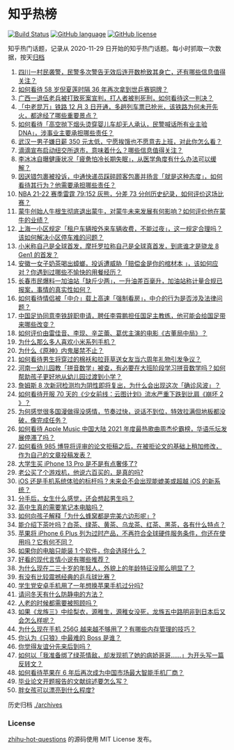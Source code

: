 # 知乎热榜
[![Build Status](https://github.com/ToWeLong/zhihu-hot-questions/workflows/CI/badge.svg)](https://github.com/ToWeLong/zhihu-hot-questions/actions)
[![GitHub language](https://img.shields.io/badge/language-golang-orange.svg)](https://golang.org/)
[![GitHub license](https://img.shields.io/github/license/ToWeLong/zhihu-hot-questions)](https://github.com/ToWeLong/zhihu-hot-questions/blob/main/LICENSE)

知乎热门话题，记录从 2020-11-29 日开始的知乎热门话题。每小时抓取一次数据，按天[归档](./archives)

<!-- BEGIN -->

1. [四川一村民袭警，民警多次警告无效后连开数枪致其身亡，还有哪些信息值得关注？](https://www.zhihu.com/question/503082557)
1. [如何看待 58 岁倪夏莲时隔 36 年再次拿到世乒赛铜牌？](https://www.zhihu.com/question/502561742)
1. [广西一退伍老兵被打致死案宣判，打人者被判死刑，如何看待这一判决？](https://www.zhihu.com/question/503248325)
1. [「中老昆万」铁路 12 月 3 日开通，多趟列车票已抢光，该铁路为何未开先火，都途经了哪些重要景点？](https://www.zhihu.com/question/503155005)
1. [如何看待「高空抛下烟头烫穿婴儿车却无人承认，民警喊话所有业主验DNA」，涉事业主要承担哪些责任？](https://www.zhihu.com/question/502942162)
1. [武汉一男子嫌日薪 350 元太低，宁愿挨饿也不愿意去上班，对此你怎么看？](https://www.zhihu.com/question/503000388)
1. [滴滴宣布启动纽交所退市，意味着什么？哪些信息值得关注？](https://www.zhihu.com/question/503306262)
1. [李冰冰自曝健康状况「疲惫怕冷长期失眠」，从医学角度有什么办法可以缓解？](https://www.zhihu.com/question/502761012)
1. [因送错包裹被投诉，中通快递员踩碎顾客包裹并扬言「就是这种态度」，如何看待其行为？他需要承担哪些责任？](https://www.zhihu.com/question/503099772)
1. [NBA 21-22 赛季雷霆 79:152 灰熊，分差 73 分创历史纪录，如何评价这场比赛？](https://www.zhihu.com/question/503302937)
1. [蒙牛创始人牛根生彻底退出蒙牛，对蒙牛未来发展有何影响？如何评价他在蒙牛的业绩？](https://www.zhihu.com/question/502963206)
1. [上海一小区规定「租户车辆按外来车辆收费，不能过夜」，这一规定合理吗？该如何解决小区停车难的问题？](https://www.zhihu.com/question/503095525)
1. [小米称自己是全球首发，摩托罗拉称自己是全球真首发，到底谁才是骁龙 8 Gen1 的首发？](https://www.zhihu.com/question/502842148)
1. [安徽一女子奶茶喝出蟑螂，投诉遭威胁「赔偿金是你的棺材本 」，该如何应对？你遇到过哪些不愉快的用餐经历？](https://www.zhihu.com/question/502814276)
1. [长春市民爆料一加油站「缺斤少两」，一升油差百毫升，加油站称计量合规已报案，事情的真实性如何？](https://www.zhihu.com/question/503220650)
1. [如何看待情侣被「中介」载上高速「强制看房」，中介的行为是否涉及法律问题？](https://www.zhihu.com/question/502748238)
1. [中国足协同意李铁辞职申请，聘任李霄鹏担任国足主教练，他可能会给国足带来哪些改变？](https://www.zhihu.com/question/503405198)
1. [如何评价由雷佳音、李现、辛芷蕾、葛优主演的电影《古董局中局》？](https://www.zhihu.com/question/451558218)
1. [为什么那么多人喜欢小米系列手机？](https://www.zhihu.com/question/499594672)
1. [为什么《原神》内鬼屡禁不止？](https://www.zhihu.com/question/502565776)
1. [如何看待男生将穿过的棉袄和拉菲草送女友当六周年礼物引发争议？](https://www.zhihu.com/question/502806010)
1. [河南一幼儿园教「拼音数学」被查，有必要在大班阶段学习拼音数学吗？如何帮助孩子更好地从幼儿园过渡到小学？](https://www.zhihu.com/question/503295626)
1. [詹姆斯 8 次新冠检测均为阴性即将复出，为什么会出现这次「确诊风波」？](https://www.zhihu.com/question/503294111)
1. [如何看待开服 70 天的《少女前线：云图计划》流水严重下跌到比肩《崩坏 2 》？](https://www.zhihu.com/question/502766288)
1. [为何感觉很多国漫做得没感情，节奏过快，说话不到位，特效拉满但地板都没破，像完成任务？](https://www.zhihu.com/question/501551517)
1. [如何看待 Apple Music 中国大陆 2021 年度最热歌曲周杰伦霸榜，华语乐坛发展停滞了吗？](https://www.zhihu.com/question/503097897)
1. [如何看待 985 博导将评审的论文拒稿之后，在被拒论文的基础上稍加修改，作为自己的文章投稿发表？](https://www.zhihu.com/question/503136486)
1. [大学生买 iPhone 13 Pro 是不是有点奢侈了?](https://www.zhihu.com/question/502727733)
1. [老公买了个游戏机，他说六百买的，是真的吗?](https://www.zhihu.com/question/502995048)
1. [iOS 还是手机系统体验的标杆吗？未来会不会出现能媲美或超越 iOS 的新系统？](https://www.zhihu.com/question/502433214)
1. [分手后，女生什么感觉，还会想起男生吗？](https://www.zhihu.com/question/39491426)
1. [高中生真的需要笔记本电脑吗？](https://www.zhihu.com/question/502177552)
1. [如何向孩子解释「为什么蜂窝都是完美六边形呢」?](https://www.zhihu.com/question/502258708)
1. [能介绍下茶叶吗？白茶、绿茶、黄茶、乌龙茶、红茶、黑茶，各有什么特点？](https://www.zhihu.com/question/25557071)
1. [苹果将 iPhone 6 Plus 列为过时产品，不再符合全球硬件服务条件，你还在使用吗？它有何不同？](https://www.zhihu.com/question/503071590)
1. [如果你的电脑只能装 1 个软件，你会选择什么？](https://www.zhihu.com/question/502984216)
1. [好看的现代言情小说有哪些推荐？](https://www.zhihu.com/question/51235862)
1. [为什么现在二三十岁的年轻人，外貌上的年龄特征没那么明显了？](https://www.zhihu.com/question/495295446)
1. [有没有比较震撼经典的乒乓球比赛？](https://www.zhihu.com/question/50111433)
1. [学生党安卓手机用了一年想换苹果手机过分吗?](https://www.zhihu.com/question/502427797)
1. [请问冬天有什么防静电的方法？](https://www.zhihu.com/question/26059012)
1. [人老的时候都需要被照顾吗？](https://www.zhihu.com/question/500597238)
1. [如果《龙族三》中绘梨衣，源稚生，源稚女没死，龙族五中路明非到日本后又会怎么样呢？](https://www.zhihu.com/question/281173281)
1. [为什么现在手机 256G 越来越不够用了？有哪些内存管理的技巧？](https://www.zhihu.com/question/501878028)
1. [你认为《只狼》中最难的 Boss 是谁？](https://www.zhihu.com/question/498666262)
1. [你觉得友谊分先来后到吗？](https://www.zhihu.com/question/501950153)
1. [如何以「我准备绑了绿茶情敌，却发现抓了她的病娇哥哥……」为开头写一篇反转文？](https://www.zhihu.com/question/502845283)
1. [如何看待苹果在 6 年后再次成为中国市场最大智能手机厂商？](https://www.zhihu.com/question/502628941)
1. [毕业论文开题报告的文献综述要怎么写？](https://www.zhihu.com/question/50614658)
1. [胖女孩可以漂亮到什么程度?](https://www.zhihu.com/question/358505154)

<!-- END -->

历史归档 [./archives](./archives)


### License
[zhihu-hot-questions](https://github.com/towelong/zhihu-hot-questions) 的源码使用 MIT License 发布。